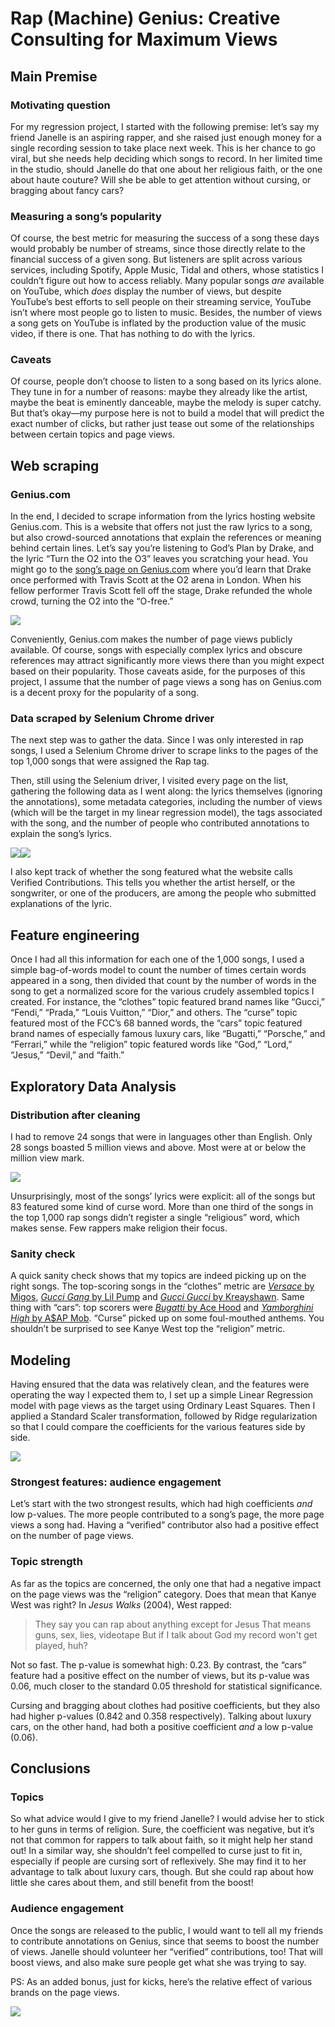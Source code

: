 # Rap (Machine) Genius: Creative Consulting for Maximum Views

## Main Premise

### Motivating question
For my regression project, I started with the following premise: let’s say my friend Janelle is an aspiring rapper, and she raised just enough money for a single recording session to take place next week. This is her chance to go viral, but she needs help deciding which songs to record. In her limited time in the studio, should Janelle do that one about her religious faith, or the one about haute couture? Will she be able to get attention without cursing, or bragging about fancy cars?

### Measuring a song’s popularity
Of course, the best metric for measuring the success of a song these days would probably be number of streams, since those directly relate to the financial success of a given song. But listeners are split across various services, including Spotify, Apple Music, Tidal and others, whose statistics I couldn’t figure out how to access reliably. Many popular songs _are_ available on YouTube, which _does_ display the number of views, but despite YouTube’s best efforts to sell people on their streaming service, YouTube isn’t where most people go to listen to music. Besides, the number of views a song gets on YouTube is inflated by the production value of the music video, if there is one. That has nothing to do with the lyrics.

### Caveats
Of course, people don’t choose to listen to a song based on its lyrics alone. They tune in for a number of reasons: maybe they already like the artist, maybe the beat is eminently danceable, maybe the melody is super catchy. But that’s okay—my purpose here is not to build a model that will predict the exact number of clicks, but rather just tease out some of the relationships between certain topics and page views.

## Web scraping
### Genius.com
In the end, I decided to scrape information from the lyrics hosting website Genius.com. This is a website that offers not just the raw lyrics to a song, but also crowd-sourced annotations that explain the references or meaning behind certain lines. Let’s say you’re listening to God’s Plan by Drake, and the lyric “Turn the O2 into the O3” leaves you scratching your head. You might go to the [song’s page on Genius.com](https://genius.com/Drake-gods-plan-lyrics "God's Plan") where you’d learn that Drake once performed with Travis Scott at the O2 arena in London. When his fellow performer Travis Scott fell off the stage, Drake refunded the whole crowd, turning the O2 into the “O-free.”

![](img/O2_drake.png)

Conveniently, Genius.com makes the number of page views publicly available. Of course, songs with especially complex lyrics and obscure references may attract significantly more views there than you might expect based on their popularity. Those caveats aside, for the purposes of this project, I assume that the number of page views a song has on Genius.com is a decent proxy for the popularity of a song.

### Data scraped by Selenium Chrome driver
The next step was to gather the data. Since I was only interested in rap songs, I used a Selenium Chrome driver to scrape links to the pages of the top 1,000 songs that were assigned the Rap tag.

Then, still using the Selenium driver, I visited every page on the list, gathering the following data as I went along: the lyrics themselves (ignoring the annotations), some metadata categories, including the number of views (which will be the target in my linear regression model), the tags associated with the song, and the number of people who contributed annotations to explain the song’s lyrics.

![](img/verified.png)![](img/metadata.png)

I also kept track of whether the song featured what the website calls Verified Contributions. This tells you whether the artist herself, or the songwriter, or one of the producers, are among the people who submitted explanations of the lyric.

## Feature engineering

Once I had all this information for each one of the 1,000 songs, I used a simple bag-of-words model to count the number of times certain words appeared in a song, then divided that count by the number of words in the song to get a normalized score for the various crudely assembled topics I created. For instance, the “clothes” topic featured brand names like “Gucci,” “Fendi,” “Prada,” “Louis Vuitton,” “Dior,” and others. The “curse” topic featured most of the FCC’s 68 banned words, the “cars” topic featured brand names of especially famous luxury cars, like “Bugatti,” “Porsche,” and “Ferrari,” while the “religion” topic featured words like “God,” “Lord,” “Jesus,” “Devil,” and “faith.”

## Exploratory Data Analysis
### Distribution after cleaning
I had to remove 24 songs that were in languages other than English. Only 28 songs boasted 5 million views and above. Most were at or below the million view mark.

![](img/hist.svg)

Unsurprisingly, most of the songs’ lyrics were explicit: all of the songs but 83 featured some kind of curse word. More than one third of the songs in the top 1,000 rap songs didn’t register a single “religious” word, which makes sense. Few rappers make religion their focus.

### Sanity check
A quick sanity check shows that my topics are indeed picking up on the right songs. The top-scoring songs in the “clothes” metric are [_Versace_ by Migos](https://genius.com/Migos-versace-lyrics), [_Gucci Gang_ by Lil Pump](https://genius.com/Lil-pump-gucci-gang-lyrics) and [_Gucci Gucci_ by Kreayshawn](https://genius.com/Kreayshawn-gucci-gucci-lyrics). Same thing with “cars”: top scorers were [_Bugatti_ by Ace Hood](https://genius.com/Ace-hood-bugatti-lyrics) and [_Yamborghini High_ by A$AP Mob](https://genius.com/A-ap-mob-yamborghini-high-lyrics). “Curse” picked up on some foul-mouthed anthems. You shouldn’t be surprised to see Kanye West top the “religion” metric.

## Modeling

Having ensured that the data was relatively clean, and the features were operating the way I expected them to, I set up a simple Linear Regression model with page views as the target using Ordinary Least Squares. Then I applied a Standard Scaler transformation, followed by Ridge regularization so that I could compare the coefficients for the various features side by side.

![](img/features.svg)

### Strongest features: audience engagement
Let’s start with the two strongest results, which had high coefficients _and_ low p-values. The more people contributed to a song’s page, the more page views a song had. Having a “verified” contributor also had a positive effect on the number of page views.

### Topic strength
As far as the topics are concerned, the only one that had a negative impact on the page views was the “religion” category. Does that mean that Kanye West was right? In _Jesus Walks_ (2004), West rapped:

> They say you can rap about anything except for Jesus
> That means guns, sex, lies, videotape
> But if I talk about God my record won't get played, huh?

Not so fast. The p-value is somewhat high: 0.23. By contrast, the “cars” feature had a positive effect on the number of views, but its p-value was 0.06, much closer to the standard 0.05 threshold for statistical significance.

Cursing and bragging about clothes had positive coefficients, but they also had higher p-values (0.842 and 0.358 respectively). Talking about luxury cars, on the other hand, had both a positive coefficient _and_ a low p-value (0.06).

## Conclusions
### Topics
So what advice would I give to my friend Janelle? I would advise her to stick to her guns in terms of religion. Sure, the coefficient was negative, but it’s not that common for rappers to talk about faith, so it might help her stand out! In a similar way, she shouldn’t feel compelled to curse just to fit in, especially if people are cursing sort of reflexively. She may find it to her advantage to talk about luxury cars, though. But she could rap about how little she cares about them, and still benefit from the boost!

### Audience engagement
Once the songs are released to the public, I would want to tell all my friends to contribute annotations on Genius, since that seems to boost the number of views. Janelle should volunteer her “verified” contributions, too! That will boost views, and also make sure people get what she was trying to say.

PS: As an added bonus, just for kicks, here’s the relative effect of various brands on the page views.

![](img/clothes_brands.svg)
